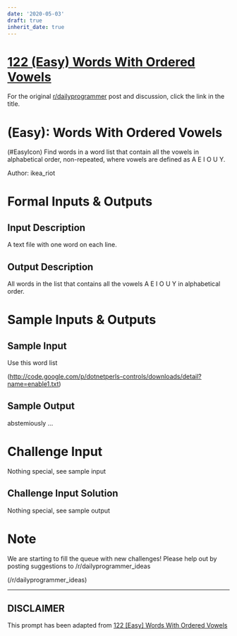 ```yaml
---
date: '2020-05-03'
draft: true
inherit_date: true
---
```


# [122 (Easy) Words With Ordered Vowels](https://www.reddit.com/r/dailyprogrammer/comments/1aih0v/031813_challenge_122_easy_words_with_ordered/)

For the original [r/dailyprogrammer](https://www.reddit.com/r/dailyprogrammer/) post and discussion, click the link in the title.

#  (Easy): Words With Ordered Vowels
(#EasyIcon)
Find words in a word list that contain all the vowels in alphabetical
 order, non-repeated, where vowels are defined as A E I O U Y.

Author: ikea_riot

# Formal Inputs & Outputs
## Input Description
A text file with one word on each line.

## Output Description
All words in the list that contains all the vowels A E I O U Y in alphabetical order.

# Sample Inputs & Outputs
## Sample Input
Use this word list

(http://code.google.com/p/dotnetperls-controls/downloads/detail?name=enable1.txt)
## Sample Output
abstemiously
...

# Challenge Input
Nothing special, see sample input

## Challenge Input Solution
Nothing special, see sample output

# Note
We are starting to fill the queue with new challenges! Please help out by posting suggestions to /r/dailyprogrammer_ideas

(/r/dailyprogrammer_ideas)

----
## **DISCLAIMER**
This prompt has been adapted from [122 [Easy] Words With Ordered Vowels](https://www.reddit.com/r/dailyprogrammer/comments/1aih0v/031813_challenge_122_easy_words_with_ordered/
)

